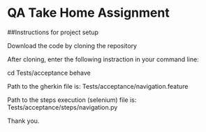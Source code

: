 # QA Take Home Assignment

##Instructions for project setup

Download the code by cloning the repository

After cloning, enter the following instraction in your command line:

cd Tests/acceptance
behave


Path to the gherkin file is: Tests/acceptance/navigation.feature

Path to the steps execution (selenium) file is: Tests/acceptance/steps/navigation.py

Thank you.

